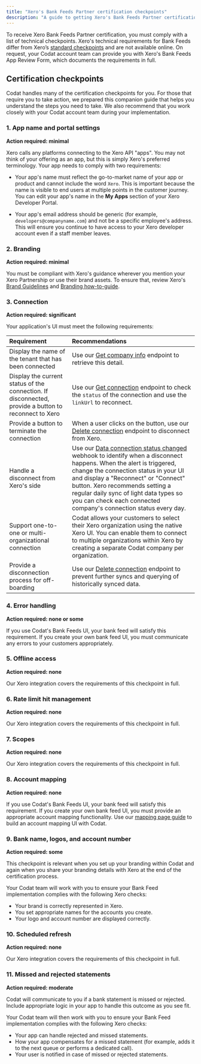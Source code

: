 ```yaml
---
title: "Xero's Bank Feeds Partner certification checkpoints"
description: "A guide to getting Xero's Bank Feeds Partner certification with Codat"
---
```


To receive Xero Bank Feeds Partner certification, you must comply with a list of technical checkpoints. Xero's technical requirements for Bank Feeds differ from Xero’s [standard checkpoints](https://developer.xero.com/documentation/xero-app-store/app-partner-guides/certification-checkpoints/) and are not available online. On request, your Codat account team can provide you with Xero's Bank Feeds App Review Form, which documents the requirements in full.

## Certification checkpoints

Codat handles many of the certification checkpoints for you. For those that require you to take action, we prepared this companion guide that helps you understand the steps you need to take. We also recommend that you work closely with your Codat account team during your implementation.

### 1. App name and portal settings

**Action required: minimal**

Xero calls any platforms connecting to the Xero API "apps". You may not think of your offering as an app, but this is simply Xero's preferred terminology. Your app needs to comply with two requirements:

* Your app's name must reflect the go-to-market name of your app or product and cannot include the word `Xero`. This is important because the name is visible to end users at multiple points in the customer journey. You can edit your app's name in the **My Apps** section of your Xero Developer Portal. 

* Your app's email address should be generic (for example, `developers@companyname.com`) and not be a specific employee's address. This will ensure you continue to have access to your Xero developer account even if a staff member leaves.

### 2. Branding

**Action required: minimal**

You must be compliant with Xero's guidance wherever you mention your Xero Partnership or use their brand assets. To ensure that, review Xero's [Brand Guidelines](https://developer.xero.com/static/otherfiles/xero-app-partner-brand-guidelines.pdf) and [Branding how-to-guide](https://developer.xero.com/documentation/guides/how-to-guides/branding-your-integration/).

### 3. Connection

**Action required: significant**

Your application's UI must meet the following requirements:

| Requirement | Recommendations |
| :-- | :-- |
| Display the name of the tenant that has been connected | Use our [Get company info](/bank-feeds-api#/operations/get-company-information) endpoint to retrieve this detail. |
| Display the current status of the connection. If disconnected, provide a button to reconnect to Xero | Use our [Get connection](/bank-feeds-api#/operations/get-connection) endpoint to check the `status` of the connection and use the `linkUrl` to reconnect.|
| Provide a button to terminate the connection | When a user clicks on the button, use our [Delete connection](/bank-feeds-api#/operations/delete-connection) endpoint to disconnect from Xero. |
| Handle a disconnect from Xero's side | Use our [Data connection status changed](/using-the-api/webhooks/event-types) webhook to identify when a disconnect happens. When the alert is triggered, change the connection status in your UI and display a "Reconnect" or "Connect" button. Xero recommends setting a regular daily sync of light data types so you can check each connected company's connection status every day.|
| Support one-to-one or multi-organizational connection | Codat allows your customers to select their Xero organization using the native Xero UI. You can enable them to connect to multiple organizations within Xero by creating a separate Codat company per organization. |
| Provide a disconnection process for off-boarding | Use our [Delete connection](/bank-feeds-api#/operations/delete-connection) endpoint to prevent further syncs and querying of historically synced data.|
  
### 4. Error handling

**Action required: none or some**

If you use Codat's Bank Feeds UI, your bank feed will satisfy this requirement. If you create your own bank feed UI, you must communicate any errors to your customers appropriately.

### 5. Offline access

**Action required: none**

Our Xero integration covers the requirements of this checkpoint in full.
  
### 6. Rate limit hit management

**Action required: none**

Our Xero integration covers the requirements of this checkpoint in full. 
  
### 7. Scopes

**Action required: none**

Our Xero integration covers the requirements of this checkpoint in full. 
  
### 8. Account mapping

**Action required: none**

If you use Codat's Bank Feeds UI, your bank feed will satisfy this requirement. If you create your own bank feed UI, you must provide an appropriate account mapping functionality. Use our [mapping page guide](https://docs.codat.io/using-the-api/best-practices/implementing-a-mapping-page) to build an account mapping UI with Codat. 
  
### 9. Bank name, logos, and account number

**Action required: some**

This checkpoint is relevant when you set up your branding within Codat and again when you share your branding details with Xero at the end of the certification process.

Your Codat team will work with you to ensure your Bank Feed implementation complies with the following Xero checks: 

* Your brand is correctly represented in Xero.
* You set appropriate names for the accounts you create. 
* Your logo and account number are displayed correctly. 

### 10. Scheduled refresh

**Action required: none**

Our Xero integration covers the requirements of this checkpoint in full.

### 11. Missed and rejected statements

**Action required: moderate**

Codat will communicate to you if a bank statement is missed or rejected. Include appropriate logic in your app to handle this outcome as you see fit. 

Your Codat team will then work with you to ensure your Bank Feed implementation complies with the following Xero checks:

* Your app can handle rejected and missed statements. 
* How your app compensates for a missed statement (for example, adds it to the next queue or performs a dedicated call).
* Your user is notified in case of missed or rejected statements.
